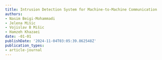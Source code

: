 ```yaml
---
title: Intrusion Detection System for Machine-to-Machine Communication in Smart Grid
authors:
- Nasim Beigi-Mohammadi
- Jelena Mišic
- Vojislav B Mišic
- Hamzeh Khazaei
date: -01-01
publishDate: '2024-11-04T03:05:39.862548Z'
publication_types:
- article-journal
---
```

